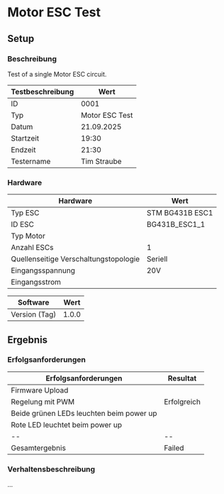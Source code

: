 # Motor ESC Test

## Setup

### Beschreibung

Test of a single Motor ESC circuit.

| **Testbeschreibung** | Wert           |
| -------------------- | -------------- |
| ID                   | 0001           |
| Typ                  | Motor ESC Test |
| Datum                | 21.09.2025     |
| Startzeit            | 19:30          |
| Endzeit              | 21:30          |
| Testername           | Tim Straube    |

### Hardware

| **Hardware**                          | Wert            |
| ------------------------------------- | --------------- |
| Typ ESC                               | STM BG431B ESC1 |
| ID ESC                                | BG431B_ESC1_1   |
| Typ Motor                             |                 |
| Anzahl ESCs                           | 1               |
| Quellenseitige Verschaltungstopologie | Seriell         |
| Eingangsspannung                      | 20V             |
| Eingangsstrom                         |                 |

| **Software**  | Wert  |
| ------------- | ----- |
| Version (Tag) | 1.0.0 |

## Ergebnis

### Erfolgsanforderungen

| **Erfolgsanforderungen**                 | Resultat    |
| ---------------------------------------- | ----------- |
| Firmware Upload                          |             |
| Regelung mit PWM                         | Erfolgreich |
| Beide grünen LEDs leuchten beim power up |             |
| Rote LED leuchtet beim power up          |             |
| --                                       | --          |
| Gesamtergebnis                           | Failed      |

### Verhaltensbeschreibung

...
